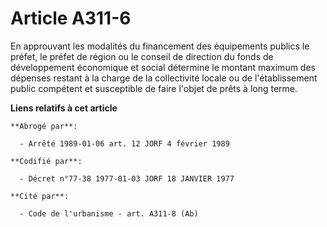 # Article A311-6

En approuvant les modalités du financement des équipements publics le préfet, le préfet de région ou le conseil de direction
du fonds de développement économique et social détermine le montant maximum des dépenses restant à la charge de la
collectivité locale ou de l'établissement public compétent et susceptible de faire l'objet de prêts à long terme.

**Liens relatifs à cet article**

	**Abrogé par**:

	  - Arrêté 1989-01-06 art. 12 JORF 4 février 1989

	**Codifié par**:

	  - Décret n°77-38 1977-01-03 JORF 18 JANVIER 1977

	**Cité par**:

	  - Code de l'urbanisme - art. A311-8 (Ab)

